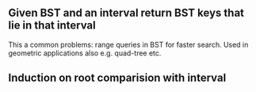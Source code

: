 
## Given BST and an interval return BST keys that lie in that interval

This a common problems: range queries in BST for faster search.
Used in geometric applications also e.g. quad-tree etc.

## Induction on root comparision with interval

